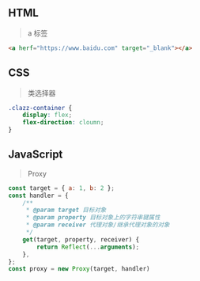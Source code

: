 ## HTML

> a 标签

```html
<a herf="https://www.baidu.com" target="_blank"></a>
```

## CSS

> 类选择器

```css
.clazz-container {
	display: flex;
	flex-direction: cloumn;
}
```

## JavaScript

> Proxy

```js
const target = { a: 1, b: 2 };
const handler = {
	/**
	 * @param target 目标对象
	 * @param property 目标对象上的字符串键属性
	 * @param receiver 代理对象/继承代理对象的对象
	 */
	get(target, property, receiver) {
		return Reflect(...arguments);
	},
};
const proxy = new Proxy(target, handler)
```
